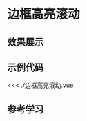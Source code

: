 # 边框高亮滚动

## 效果展示

<Demo />
<script setup>
import Demo from './边框高亮滚动.vue'
</script>


## 示例代码

<<< ./边框高亮滚动.vue

## 参考学习


